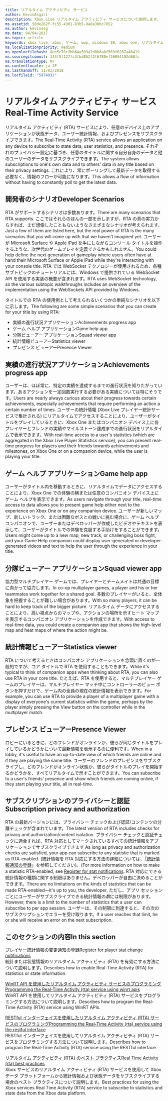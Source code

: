 ```yaml
---
title: リアルタイム アクティビティ サービス
author: KevinAsgari
description: Xbox Live リアルタイム アクティビティ サービスについて説明します。
ms.assetid: 50de262f-fc55-4301-83b5-0a8a30bc7852
ms.author: kevinasg
ms.date: 04/04/2017
ms.topic: article
keywords: xbox live, xbox, ゲーム, uwp, windows 10, xbox one, リアルタイム アクティビティ サービス
ms.localizationpriority: medium
ms.openlocfilehash: 8ee5c78cfbb64a509a2d8b6a0f563f0267a46419
ms.sourcegitcommit: 144f5f127fc4fbd852f2f6780ef26054192d68fc
ms.translationtype: MT
ms.contentlocale: ja-JP
ms.lasthandoff: 11/03/2018
ms.locfileid: "5974932"
---
```

# <a name="real-time-activity-service"></a><span data-ttu-id="68dcb-104">リアルタイム アクティビティ サービス</span><span class="sxs-lookup"><span data-stu-id="68dcb-104">Real-Time Activity Service</span></span>

<span data-ttu-id="68dcb-105">リアルタイム アクティビティ (RTA) サービスにより、任意のデバイス上のアプリケーションが状態データ、ユーザー統計情報、およびプレゼンスをサブスクライブできます。</span><span class="sxs-lookup"><span data-stu-id="68dcb-105">The Real-Time Activity (RTA) service allows an application on any device to subscribe to state data, user statistics, and presence.</span></span> <span data-ttu-id="68dcb-106">それぞれのプライバシー設定に基づき、任意のタイトルに関する自分自身のデータと他のユーザーのデータをサブスクライブできます。</span><span class="sxs-lookup"><span data-stu-id="68dcb-106">The system allows subscriptions to one's own data and to others' data in any title based on their privacy settings.</span></span> <span data-ttu-id="68dcb-107">これにより、常にポーリングして最新データを取得する必要なく、情報のフローが可能になります。</span><span class="sxs-lookup"><span data-stu-id="68dcb-107">This allows a flow of information without having to constantly poll to get the latest data.</span></span>


## <a name="developer-scenarios"></a><span data-ttu-id="68dcb-108">開発者のシナリオ</span><span class="sxs-lookup"><span data-stu-id="68dcb-108">Developer Scenarios</span></span>

<span data-ttu-id="68dcb-109">RTA がサポートするシナリオは多数あります。</span><span class="sxs-lookup"><span data-stu-id="68dcb-109">There are many scenarios that RTA supports.</span></span> <span data-ttu-id="68dcb-110">ここではそれらのほんの一部を示しますが、RTA の真の実力からすれば、まだ想像したこともないようなさまざまなシナリオが考えられます。</span><span class="sxs-lookup"><span data-stu-id="68dcb-110">Just a few of them are listed here, but the real power of RTA is the many scenarios that you will come up with that we haven't imagined yet.</span></span> <span data-ttu-id="68dcb-111">ユーザーが Microsoft Surface や Apple iPad を手にしながらコンソール タイトルを操作するような、次世代のゲームプレイを定義できるかもしれません。</span><span class="sxs-lookup"><span data-stu-id="68dcb-111">You could help define the next generation of gameplay where users often have at hand their Microsoft Surface or Apple iPad while they're interacting with your console title.</span></span> <span data-ttu-id="68dcb-112">RTA では WebSocket テクノロジーが使用されるため、各種サブトピックのチュートリアルには、Windows で提供されている WebSocket API を使用する実装の概要が含まれます。</span><span class="sxs-lookup"><span data-stu-id="68dcb-112">RTA uses WebSocket technology, so the various subtopic walkthroughs includes an overview of the implementation using the WebSockets API provided by Windows.</span></span>

<span data-ttu-id="68dcb-113">タイトルでの RTA の使用例として考えられるいくつかの単純なシナリオを以下に示します。</span><span class="sxs-lookup"><span data-stu-id="68dcb-113">The following are some simple scenarios that you can create for your title by using RTA:</span></span>

-   <span data-ttu-id="68dcb-114">実績の進行状況アプリケーション</span><span class="sxs-lookup"><span data-stu-id="68dcb-114">Achievements progress app</span></span>
-   <span data-ttu-id="68dcb-115">ゲーム ヘルプ アプリケーション</span><span class="sxs-lookup"><span data-stu-id="68dcb-115">Game help app</span></span>
-   <span data-ttu-id="68dcb-116">分隊ビューアー アプリケーション</span><span class="sxs-lookup"><span data-stu-id="68dcb-116">Squad viewer app</span></span>
-   <span data-ttu-id="68dcb-117">統計情報ビューアー</span><span class="sxs-lookup"><span data-stu-id="68dcb-117">Statistics viewer</span></span>
-   <span data-ttu-id="68dcb-118">プレゼンス ビューアー</span><span class="sxs-lookup"><span data-stu-id="68dcb-118">Presence Viewer</span></span>


## <a name="achievements-progress-app"></a><span data-ttu-id="68dcb-119">実績の進行状況アプリケーション</span><span class="sxs-lookup"><span data-stu-id="68dcb-119">Achievements progress app</span></span>

<span data-ttu-id="68dcb-120">ユーザーは、ほぼ常に、特定の実績を達成するまでの進行状況を知りたがっています。あるアクションを一定回数実行する必要がある実績については特にそうです。</span><span class="sxs-lookup"><span data-stu-id="68dcb-120">Users are nearly always curious about their progress towards certain achievements, especially achievements that require performing an action a certain number of times.</span></span> <span data-ttu-id="68dcb-121">ユーザーの統計情報 (Xbox Live プレイヤー統計サービスで集計される) にリアルタイムでアクセスすることにより、ユーザーがタイトルをプレイしているときに、Xbox One またはコンパニオン デバイス上に各プレイヤーとフレンドの実績やマイルストーン達成までの進行状況をリアルタイムで表示できます。</span><span class="sxs-lookup"><span data-stu-id="68dcb-121">With real-time access to a user's statistics (which are aggregated in the Xbox Live Player Statistics service), you can present real-time progress for players and their friends towards achievements and milestones, on Xbox One or on a companion device, while the user is playing your title.</span></span>


## <a name="game-help-app"></a><span data-ttu-id="68dcb-122">ゲーム ヘルプ アプリケーション</span><span class="sxs-lookup"><span data-stu-id="68dcb-122">Game help app</span></span>

<span data-ttu-id="68dcb-123">ユーザーがタイトル内を移動するときに、リアルタイムでデータにアクセスすることにより、Xbox One での体験の横または任意のコンパニオン デバイス上にゲーム ヘルプを表示できます。</span><span class="sxs-lookup"><span data-stu-id="68dcb-123">As users navigate through your title, real-time access to data allows you to present game help either next to the experience on Xbox One or on any companion device.</span></span> <span data-ttu-id="68dcb-124">ユーザーが新しいマップ、新しいトラック、または困難なボスとの戦いに挑む場合に、ゲーム ヘルプ コンパニオンで、ユーザーまたはデベロッパーが作成したビデオやテキストを表示して、ユーザーがタイトルでの体験を克服する手助けをすることができます。</span><span class="sxs-lookup"><span data-stu-id="68dcb-124">Users might come up to a new map, new track, or challenging boss fight, and your Game Help companion could display user-generated or developer-generated videos and text to help the user through the experience in your title.</span></span>


## <a name="squad-viewer-app"></a><span data-ttu-id="68dcb-125">分隊ビューアー アプリケーション</span><span class="sxs-lookup"><span data-stu-id="68dcb-125">Squad viewer app</span></span>

<span data-ttu-id="68dcb-126">協力型マルチプレイヤー ゲームでは、プレイヤーとチームメイトは共通の目標に向かって協力します。</span><span class="sxs-lookup"><span data-stu-id="68dcb-126">In co-op multiplayer games, a player and his or her teammates work together for a shared goal.</span></span> <span data-ttu-id="68dcb-127">多数のプレイヤーがいると、全体象を把握することが難しい場合があります。</span><span class="sxs-lookup"><span data-stu-id="68dcb-127">With so many players, it can be hard to keep track of the bigger picture.</span></span> <span data-ttu-id="68dcb-128">リアルタイム データにアクセスすることにより、高い視点からのマップや、アクションの場所を示すヒート マップを表示するコンパニオン アプリケーションを作成できます。</span><span class="sxs-lookup"><span data-stu-id="68dcb-128">With access to real-time data, you could create a companion app that shows the high-level map and heat maps of where the action might be.</span></span>


## <a name="statistics-viewer"></a><span data-ttu-id="68dcb-129">統計情報ビューアー</span><span class="sxs-lookup"><span data-stu-id="68dcb-129">Statistics viewer</span></span>

<span data-ttu-id="68dcb-130">RTA について考えるときはコンパニオン アプリケーションを念頭に置くのが一般的ですが、コア タイトルで RTA を使用することもできます。</span><span class="sxs-lookup"><span data-stu-id="68dcb-130">While it's typical to think of companion apps when thinking about RTA, you can also use RTA in your core title.</span></span> <span data-ttu-id="68dcb-131">たとえば、RTA を使用すると、マルチプレイヤー ゲームのプレイヤーは、マルチプレイヤー マッチ中にコントローラーのビュー ボタンを押すだけで、ゲーム内の全員の現在の統計情報を表示できます。</span><span class="sxs-lookup"><span data-stu-id="68dcb-131">For example, you can use RTA to provide a player of a multiplayer game with a display of everyone's current statistics within the game, perhaps by the player simply pressing the View button on the controller while in the multiplayer match.</span></span>


## <a name="presence-viewer"></a><span data-ttu-id="68dcb-132">プレゼンス ビューアー</span><span class="sxs-lookup"><span data-stu-id="68dcb-132">Presence Viewer</span></span>

<span data-ttu-id="68dcb-133">ロビーにいるときに、どのフレンドがオンラインか、彼らが同じタイトルをプレイしているかどうかについて最新情報を表示するのに便利です。</span><span class="sxs-lookup"><span data-stu-id="68dcb-133">When in a lobby, it's useful to have an up-to-date view of which friends are online and if they are playing the same title.</span></span> <span data-ttu-id="68dcb-134">ユーザーのフレンドのプレゼンスをサブスクライブし、どのフレンドがオンライン状態か、彼らがタイトルのプレイを開始するかどうかを、すべてリアルタイムで示すことができます。</span><span class="sxs-lookup"><span data-stu-id="68dcb-134">You can subscribe to a user's friends' presence and show which friends are coming online, if they start playing your title, all in real-time.</span></span>


## <a name="subscription-privacy-and-authorization"></a><span data-ttu-id="68dcb-135">サブスクリプションのプライバシーと認証</span><span class="sxs-lookup"><span data-stu-id="68dcb-135">Subscription privacy and authorization</span></span>

<span data-ttu-id="68dcb-136">RTA の最新バージョンには、プライバシー チェックおよび認証/コンテンツの分離チェックが含まれています。</span><span class="sxs-lookup"><span data-stu-id="68dcb-136">The latest version of RTA includes checks for privacy and authorization/content isolation.</span></span> <span data-ttu-id="68dcb-137">プライバシー チェックと認証チェックに適合すれば、RTA 対応としてマークされているすべての統計情報をアプリケーションでサブスクライブできます </span><span class="sxs-lookup"><span data-stu-id="68dcb-137">As long as privacy and authorization checks are satisfied, your app can subscribe to any statistic that is marked as RTA-enabled.</span></span> <span data-ttu-id="68dcb-138">(統計情報を RTA 対応にする方法の詳細については、[「統計情報通知の登録](register-for-stat-notifications.md)」を参照してください)。</span><span class="sxs-lookup"><span data-stu-id="68dcb-138">(For more information on how to make a statistic RTA-enabled, see [Register for stat notifications](register-for-stat-notifications.md).</span></span> <span data-ttu-id="68dcb-139">RTA 対応にできる統計情報の種類に関する制限はありません。デベロッパーが自由に決めることができます。</span><span class="sxs-lookup"><span data-stu-id="68dcb-139">There are no limitations on the kinds of statistics that can be made RTA-enabled—it's up to you, the developer.</span></span> <span data-ttu-id="68dcb-140">ただし、アプリ セッションごとにユーザーがサブスクライブできる統計情報の*数*には制限があります。</span><span class="sxs-lookup"><span data-stu-id="68dcb-140">However, there is a limit to the *number* of statistics that a user can subscribe to per app session.</span></span> <span data-ttu-id="68dcb-141">ユーザーは、その制限に到達すると、その次のサブスクリプションでエラーを受け取ります。</span><span class="sxs-lookup"><span data-stu-id="68dcb-141">If a user reaches that limit, he or she will receive an error on the next subscription.</span></span>


## <a name="in-this-section"></a><span data-ttu-id="68dcb-142">このセクションの内容</span><span class="sxs-lookup"><span data-stu-id="68dcb-142">In this section</span></span>

[<span data-ttu-id="68dcb-143">プレイヤー統計情報の変更通知の登録</span><span class="sxs-lookup"><span data-stu-id="68dcb-143">Register for player stat change notifications</span></span>](register-for-stat-notifications.md)  
<span data-ttu-id="68dcb-144">統計または状態情報のリアルタイム アクティビティ (RTA) を有効にする方法について説明します。</span><span class="sxs-lookup"><span data-stu-id="68dcb-144">Describes how to enable Real-Time Activity (RTA) for statistics or state information.</span></span>

[<span data-ttu-id="68dcb-145">WinRT API を使用したリアルタイム アクティビティ サービスのプログラミング</span><span class="sxs-lookup"><span data-stu-id="68dcb-145">Programming the Real-Time Activity (rta) service using winrt apis</span></span>](programming-the-real-time-activity-service.md)  
<span data-ttu-id="68dcb-146">WinRT API を使用してリアルタイム アクティビティ (RTA) サービスをプログラミングする方法について説明します。</span><span class="sxs-lookup"><span data-stu-id="68dcb-146">Describes how to program the Real-Time Activity (RTA) service using WinRT APIs.</span></span>

[<span data-ttu-id="68dcb-147">RESTful インターフェイスを使用したリアルタイム アクティビティ (RTA) サービスのプログラミング</span><span class="sxs-lookup"><span data-stu-id="68dcb-147">Programming the Real-Time Activity (rta) service using the restful interface</span></span>](programming-the-real-time-activity-service.md)  
<span data-ttu-id="68dcb-148">RESTful インターフェイスを使用してリアルタイム アクティビティ (RTA) サービスをプログラミングする方法について説明します。</span><span class="sxs-lookup"><span data-stu-id="68dcb-148">Describes how to program the Real-Time Activity (RTA) service using the RESTful interface.</span></span>

[<span data-ttu-id="68dcb-149">リアルタイム アクティビティ (RTA) のベスト プラクティス</span><span class="sxs-lookup"><span data-stu-id="68dcb-149">Real Time Activity (rta) best practices</span></span>](rta-best-practices.md)  
<span data-ttu-id="68dcb-150">Xbox サービスのリアルタイム アクティビティ (RTA) サービスを使用して Xbox データ プラットフォームから統計情報および状態データをサブスクライブする場合のベスト プラクティスについて説明します。</span><span class="sxs-lookup"><span data-stu-id="68dcb-150">Best practices for using the Xbox services Real Time Activity (RTA) service to subscribe to statistics and state data from the Xbox data platform.</span></span>
